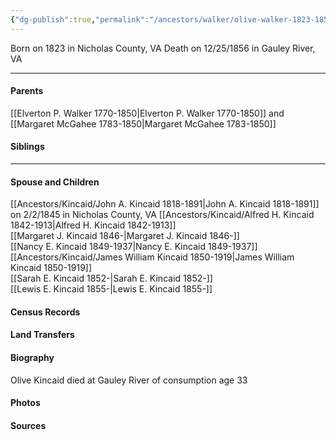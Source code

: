 ```yaml
---
{"dg-publish":true,"permalink":"/ancestors/walker/olive-walker-1823-1856/","tags":["Olive-Walker"]}
---
```


Born on  1823 in Nicholas County, VA
Death on 12/25/1856 in Gauley River, VA

---
#### Parents

[[Elverton P. Walker 1770-1850\|Elverton P. Walker 1770-1850]] and [[Margaret McGahee 1783-1850\|Margaret McGahee 1783-1850]]
#### Siblings
<!-- Link to sibling -->

---
#### Spouse and Children
[[Ancestors/Kincaid/John A. Kincaid 1818-1891\|John A. Kincaid 1818-1891]] on 2/2/1845 in Nicholas County, VA
[[Ancestors/Kincaid/Alfred H. Kincaid 1842-1913\|Alfred H. Kincaid 1842-1913]]  
[[Margaret J. Kincaid 1846-\|Margaret J. Kincaid 1846-]]  
[[Nancy E. Kincaid 1849-1937\|Nancy E. Kincaid 1849-1937]]  
[[Ancestors/Kincaid/James William Kincaid 1850-1919\|James William Kincaid 1850-1919]]  
[[Sarah E. Kincaid 1852-\|Sarah E. Kincaid 1852-]]  
[[Lewis E. Kincaid 1855-\|Lewis E. Kincaid 1855-]]  

#### Census Records

#### Land Transfers

#### Biography
Olive Kincaid died at Gauley River of consumption age 33

#### Photos

#### Sources

